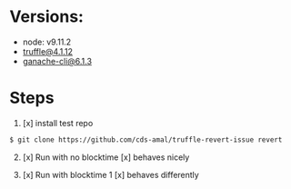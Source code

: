# Versions:
 * node: v9.11.2
 * truffle@4.1.12
 * ganache-cli@6.1.3

# Steps
1. [x] install test repo
```zsh
$ git clone https://github.com/cds-amal/truffle-revert-issue revert
```

2. [x] Run with no blocktime
   [x] behaves nicely

3. [x] Run with blocktime 1
   [x] behaves differently

